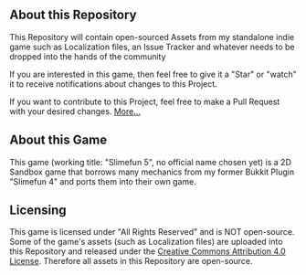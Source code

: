 ## About this Repository
This Repository will contain open-sourced Assets from my standalone indie game such as
Localization files, an Issue Tracker and whatever needs to be dropped into the hands of the community

If you are interested in this game, then feel free to give it a "Star" or "watch" it to receive notifications about changes to this Project.

If you want to contribute to this Project, feel free to make a Pull Request with your desired changes.
[More...](https://github.com/TheBusyBiscuit/Slimefun5/blob/master/CONTRIBUTING.md)

## About this Game
This game (working title: "Slimefun 5", no official name chosen yet) is a 2D Sandbox game that borrows many mechanics from my former Bukkit Plugin "Slimefun 4" and ports them into their own game.

## Licensing
This game is licensed under "All Rights Reserved" and is NOT open-source.
Some of the game's assets (such as Localization files) are uploaded into this Repository and released under the [Creative Commons Attribution 4.0 License](https://github.com/TheBusyBiscuit/Slimefun5/blob/master/LICENSE.md).
Therefore all assets in this Repository are open-source.
